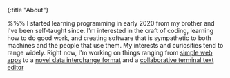 {:title "About"}

%%%
I started learning programming in early 2020 from my brother and I've been self-taught since. I'm interested in the craft of coding, learning how to do good work, and creating software that is sympathetic to both machines and the people that use them. My interests and curiosities tend to range widely. Right now, I'm working on things ranging from [simple web apps](https://piano.benmuth.com) to a [novel data interchange format](https://github.com/benmuth/go-muon) and a [collaborative terminal text editor](https://github.com/burntcarrot/pairpad)
